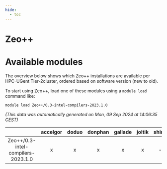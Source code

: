 ```yaml
---
hide:
  - toc
---
```


Zeo++
=====

# Available modules


The overview below shows which Zeo++ installations are available per HPC-UGent Tier-2cluster, ordered based on software version (new to old).

To start using Zeo++, load one of these modules using a `module load` command like:

```shell
module load Zeo++/0.3-intel-compilers-2023.1.0
```

*(This data was automatically generated on Mon, 09 Sep 2024 at 14:06:35 CEST)*  

| |accelgor|doduo|donphan|gallade|joltik|shinx|skitty|
| :---: | :---: | :---: | :---: | :---: | :---: | :---: | :---: |
|Zeo++/0.3-intel-compilers-2023.1.0|x|x|x|x|x|-|x|
